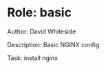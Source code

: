 Role: basic
========================
Author: David Whiteside

Description: Basic NGINX config

Task: install nginx


